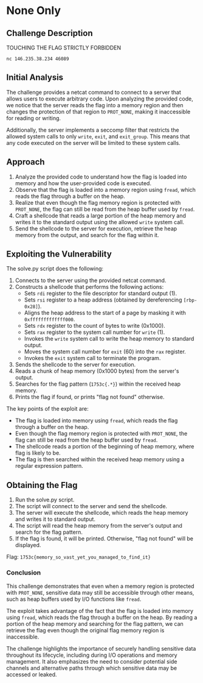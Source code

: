 # None Only

## Challenge Description
TOUCHING THE FLAG STRICTLY FORBIDDEN

`nc 146.235.38.234 46089`

## Initial Analysis
The challenge provides a netcat command to connect to a server that allows users to execute arbitrary code. Upon analyzing the provided code, we notice that the server reads the flag into a memory region and then changes the protection of that region to `PROT_NONE`, making it inaccessible for reading or writing.

Additionally, the server implements a seccomp filter that restricts the allowed system calls to only `write`, `exit`, and `exit_group`. This means that any code executed on the server will be limited to these system calls.

## Approach
1. Analyze the provided code to understand how the flag is loaded into memory and how the user-provided code is executed.
2. Observe that the flag is loaded into a memory region using `fread`, which reads the flag through a buffer on the heap.
3. Realize that even though the flag memory region is protected with `PROT_NONE`, the flag can still be read from the heap buffer used by `fread`.
4. Craft a shellcode that reads a large portion of the heap memory and writes it to the standard output using the allowed `write` system call.
5. Send the shellcode to the server for execution, retrieve the heap memory from the output, and search for the flag within it.

## Exploiting the Vulnerability
The solve.py script does the following:
1. Connects to the server using the provided netcat command.
2. Constructs a shellcode that performs the following actions:
   - Sets `rdi` register to the file descriptor for standard output (1).
   - Sets `rsi` register to a heap address (obtained by dereferencing `[rbp-0x28]`).
   - Aligns the heap address to the start of a page by masking it with `0xfffffffffffff000`.
   - Sets `rdx` register to the count of bytes to write (0x1000).
   - Sets `rax` register to the system call number for `write` (1).
   - Invokes the `write` system call to write the heap memory to standard output.
   - Moves the system call number for `exit` (60) into the `rax` register.
   - Invokes the `exit` system call to terminate the program.
3. Sends the shellcode to the server for execution.
4. Reads a chunk of heap memory (0x1000 bytes) from the server's output.
5. Searches for the flag pattern (`1753c{.*}`) within the received heap memory.
6. Prints the flag if found, or prints "flag not found" otherwise.

The key points of the exploit are:
- The flag is loaded into memory using `fread`, which reads the flag through a buffer on the heap.
- Even though the flag memory region is protected with `PROT_NONE`, the flag can still be read from the heap buffer used by `fread`.
- The shellcode reads a portion of the beginning of heap memory, where flag is likely to be.
- The flag is then searched within the received heap memory using a regular expression pattern.

## Obtaining the Flag
1. Run the solve.py script.
2. The script will connect to the server and send the shellcode.
3. The server will execute the shellcode, which reads the heap memory and writes it to standard output.
4. The script will read the heap memory from the server's output and search for the flag pattern.
5. If the flag is found, it will be printed. Otherwise, "flag not found" will be displayed.

Flag: `1753c{memory_so_vast_yet_you_managed_to_find_it}`

### Conclusion
This challenge demonstrates that even when a memory region is protected with `PROT_NONE`, sensitive data may still be accessible through other means, such as heap buffers used by I/O functions like `fread`.

The exploit takes advantage of the fact that the flag is loaded into memory using `fread`, which reads the flag through a buffer on the heap. By reading a portion of the heap memory and searching for the flag pattern, we can retrieve the flag even though the original flag memory region is inaccessible.

The challenge highlights the importance of securely handling sensitive data throughout its lifecycle, including during I/O operations and memory management. It also emphasizes the need to consider potential side channels and alternative paths through which sensitive data may be accessed or leaked.

